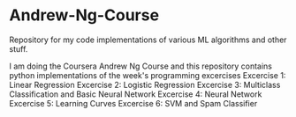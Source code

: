 # Andrew-Ng-Course
Repository for my code implementations of various ML algorithms and other stuff.

I am doing the Coursera Andrew Ng Course and this repository contains python implementations of the week's programming excercises
Excercise 1: Linear Regression
Excercise 2: Logistic Regression
Excercise 3: Multiclass Classification and Basic Neural Network
Excercise 4: Neural Network
Excercise 5: Learning Curves
Excercise 6: SVM and Spam Classifier
